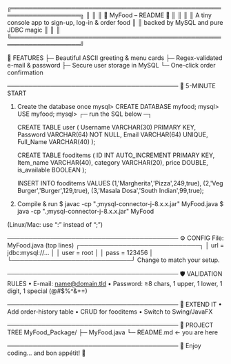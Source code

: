 ╔══════════════════════════════════════════════════════════════════╗
║                                                                  ║
║                  🍕  MyFood – README  🍕                         ║
║                                                                  ║
║      A tiny console app to sign-up, log-in & order food          ║
║             backed by MySQL and pure JDBC magic                  ║
║                                                                  ║
╚══════════════════════════════════════════════════════════════════╝


🌟  FEATURES
├─ Beautiful ASCII greeting & menu cards
├─ Regex-validated e-mail & password
├─ Secure user storage in MySQL
└─ One-click order confirmation

────────────────────────────────────────
🚀  5-MINUTE START
1.  Create the database once
    mysql>  CREATE DATABASE myfood;
    mysql>  USE myfood;
    mysql>  ┌─ run the SQL below ─┐

    CREATE TABLE user (
        Username  VARCHAR(30) PRIMARY KEY,
        Password  VARCHAR(64) NOT NULL,
        Email     VARCHAR(64) UNIQUE,
        Full_Name VARCHAR(40)
    );

    CREATE TABLE fooditems (
        ID           INT AUTO_INCREMENT PRIMARY KEY,
        Item_name    VARCHAR(40),
        category     VARCHAR(20),
        price        DOUBLE,
        is_available BOOLEAN
    );

    INSERT INTO fooditems VALUES
    (1,'Margherita','Pizza',249,true),
    (2,'Veg Burger','Burger',129,true),
    (3,'Masala Dosa','South Indian',99,true);

2.  Compile & run
    $ javac -cp ".;mysql-connector-j-8.x.x.jar" MyFood.java
    $ java  -cp ".;mysql-connector-j-8.x.x.jar" MyFood

   (Linux/Mac: use “:” instead of “;”)

────────────────────────────────────────
⚙️  CONFIG
File: MyFood.java (top lines)
┌────────────────────────────┐
│ url  = jdbc:mysql://...    │
│ user = root                │
│ pass = 123456              │
└────────────────────────────┘
Change to match your setup.

────────────────────────────────────────
🛡️  VALIDATION RULES
• E-mail:  name@domain.tld
• Password: ≥8 chars, 1 upper, 1 lower, 1 digit, 1 special (@#$%^&+=)

────────────────────────────────────────
🧩  EXTEND IT
• Add order-history table
• CRUD for fooditems
• Switch to Swing/JavaFX

────────────────────────────────────────
📂  PROJECT TREE
MyFood_Package/
├─ MyFood.java
└─ README.md   ← you are here

────────────────────────────────────────
💬  Enjoy coding… and bon appétit! 🥗
